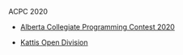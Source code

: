 ACPC 2020

* [Alberta Collegiate Programming Contest 2020](https://cpc.cpsc.ucalgary.ca/contests/acpc/2020/index.html)

* [Kattis Open Division](https://acpc20open.kattis.com/problems)
